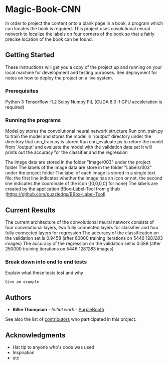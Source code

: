 # Magic-Book-CNN

In order to project the content onto a blank page in a book, a program which can locates the book is required. 
This project uses covolutional neural network to localize the labels on four corners of the book so that a fairly precise location of the book can be found.


## Getting Started

These instructions will get you a copy of the project up and running on your local machine for development and testing purposes. See deployment for notes on how to deploy the project on a live system.

### Prerequisites

Python 3
Tensorflow r1.2
Scipy
Numpy
PIL
(CUDA 8.0 if GPU acceleration is required)


### Running the programs


Model.py stores the convolutional neural network structure
Run cnn_train.py to train the model and stores the model in '/output' directory under the directory that cnn_train.py is stored
Run cnn_evaluate.py to retore the model from '/output' and evaluate the model with the validation data set
It will prints out the accuracy for the classifier and the regression

The image data are stored in the folder "Image/003" under the project folder
The labels of the image data are store in the folder "Labels/003" under the project folder
The label of each image is stored in a single text file: the first line indicates whether the image has an icon or not, the second line indicates the coordinate of the icon ([0,0,0,0] for none)
The labels are created by the application BBox-Label-Tool from github (https://github.com/puzzledqs/BBox-Label-Tool)


## Current Results

The current architecture of the convolutional neural network consists of four convolutional layers, two fully connected layers for classifier and four fully connected layers for regression
The accuracy of the classification on the validation set is 0.9458 (after 60000 training iterations on 5446 128*128*3 images)
The accuracy of the regression on the validation set is 0.588 (after 250000 training iterations on 5446 128*128*3 images)



### Break down into end to end tests

Explain what these tests test and why

```
Give an example
```



## Authors

* **Billie Thompson** - *Initial work* - [PurpleBooth](https://github.com/PurpleBooth)

See also the list of [contributors](https://github.com/your/project/contributors) who participated in this project.


## Acknowledgments

* Hat tip to anyone who's code was used
* Inspiration
* etc

